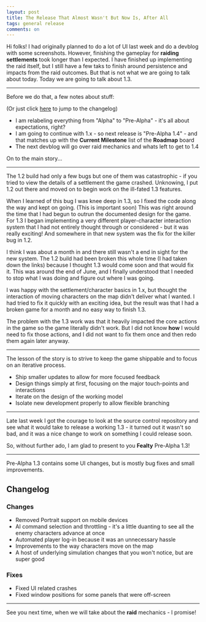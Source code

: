 ```yaml
---
layout: post
title: The Release That Almost Wasn't But Now Is, After All
tags: general release
comments: on
---
```


Hi folks! I had originally planned to do a lot of UI last week and do a devblog with some screenshots. However, finishing the gameplay for **raiding settlements** took longer than I expected. I have finished up implementing the raid itself, but I still have a few taks to finish around persistence and impacts from the raid outcomes. But that is not what we are going to talk about today. Today we are going to talk about 1.3.<!--more-->

---

Before we do that, a few notes about stuff:

(Or just click <a href="#sushi">here</a> to jump to the changelog)

- I am relabeling everything from "Alpha" to "Pre-Alpha" - it's all about expectations, right?
- I am going to continue with 1.x - so next release is "Pre-Alpha 1.4" - and that matches up with the **Current Milestone** list of the **Roadmap** board
- The next devblog will go over raid mechanics and whats left to get to 1.4

On to the main story...

---

The 1.2 build had only a few bugs but one of them was catastrophic - if you tried to view the details of a settlement the game crashed. Unknowing, I put 1.2 out there and moved on to begin work on the ill-fated 1.3 features.

When I learned of this bug I was knee deep in 1.3, so I fixed the code along the way and kept on going. (This is important soon) This was right around the time that I had begun to outrun the documented design for the game. For 1.3 I began implementing a very different player-character interaction system that I had not entirely thought through or considered - but it was really exciting! And somewhere in that new system was the fix for the killer bug in 1.2.

I think I was about a month in and there still wasn't a end in sight for the new system. The 1.2 build had been broken this whole time (I had taken down the links) because I thought 1.3 would come soon and that would fix it. This was around the end of June, and I finally understood that I needed to stop what I was doing and figure out where I was going.

I was happy with the settlement/character basics in 1.x, but thought the interaction of moving characters on the map didn't deliver what I wanted. I had tried to fix it quickly with an exciting idea, but the result was that I had a broken game for a month and no easy way to finish 1.3.

The problem with the 1.3 work was that it heavily impacted the core actions in the game so the game literally didn't work. But I did not know **how** I would need to fix those actions, and I did not want to fix them once and then redo them again later anyway.

---

The lesson of the story is to strive to keep the game shippable and to focus on an iterative process.

- Ship smaller updates to allow for more focused feedback
- Design things simply at first, focusing on the major touch-points and interactions
- Iterate on the design of the working model
- Isolate new development properly to allow flexible branching

---

Late last week I got the courage to look at the source control repository and see what it would take to release a working 1.3 - it turned out it wasn't so bad, and it was a nice change to work on something I could release soon.

So, without further ado, I am glad to present to you **Fealty** Pre-Alpha 1.3!

---
<a name='sushi'></a>

Pre-Alpha 1.3 contains some UI changes, but is mostly bug fixes and small improvements.

## Changelog

### Changes

- Removed Portrait support on mobile devices
- AI command selection and throttling - it's a little duanting to see all the enemy characters advance at once
- Automated player log-in because it was an unnecessary hassle
- Improvements to the way characters move on the map
- A host of underlying simulation changes that you won't notice, but are super good

### Fixes

- Fixed UI related crashes
- Fixed window positions for some panels that were off-screen

---

See you next time, when we will take about the **raid** mechanics - I promise!